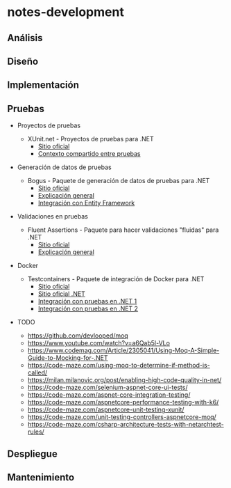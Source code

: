 # notes-development

## Análisis

## Diseño

## Implementación

## Pruebas

- Proyectos de pruebas
  - XUnit.net - Proyectos de pruebas para .NET
    - [Sitio oficial](https://xunit.net)
    - [Contexto compartido entre pruebas](https://xunit.net/docs/shared-context)
- Generación de datos de pruebas
  - Bogus - Paquete de generación de datos de pruebas para .NET
    - [Sitio oficial](https://github.com/bchavez/Bogus)
    - [Explicación general](https://code-maze.com/data-generation-bogus-dotnet)
    - [Integración con Entity Framework](https://stenbrinke.nl/blog/taking-ef-core-data-seeding-to-the-next-level-with-bogus)
- Validaciones en pruebas
  - Fluent Assertions - Paquete para hacer validaciones "fluidas" para .NET
    - [Sitio oficial](https://fluentassertions.com)
    - [Explicación general](https://fluentassertions.com/introduction)
- Docker

  - Testcontainers - Paquete de integración de Docker para .NET
    - [Sitio oficial](https://testcontainers.com/guides/getting-started-with-testcontainers-for-dotnet)
    - [Sitio oficial .NET](https://dotnet.testcontainers.org/)
    - [Integración con pruebas en .NET 1](https://blog.jetbrains.com/dotnet/2023/10/24/how-to-use-testcontainers-with-dotnet-unit-tests)
    - [Integración con pruebas en .NET 2](https://www.milanjovanovic.tech/blog/testcontainers-integration-testing-using-docker-in-dotnet)

- TODO
  - https://github.com/devlooped/moq
  - https://www.youtube.com/watch?v=a6Qab5l-VLo
  - https://www.codemag.com/Article/2305041/Using-Moq-A-Simple-Guide-to-Mocking-for-.NET
  - https://code-maze.com/using-moq-to-determine-if-method-is-called/
  - https://milan.milanovic.org/post/enabling-high-code-quality-in-net/
  - https://code-maze.com/selenium-aspnet-core-ui-tests/
  - https://code-maze.com/aspnet-core-integration-testing/
  - https://code-maze.com/aspnetcore-performance-testing-with-k6/
  - https://code-maze.com/aspnetcore-unit-testing-xunit/
  - https://code-maze.com/unit-testing-controllers-aspnetcore-moq/
  - https://code-maze.com/csharp-architecture-tests-with-netarchtest-rules/

## Despliegue

## Mantenimiento
